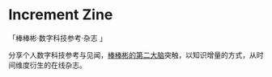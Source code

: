 # Increment Zine

「棒棒彬·数字科技参考·杂志 」

分享个人数字科技参考与见闻，[棒棒彬的第二大脑](https://binlogo.github.io/Knowledge-Track/)突触，以知识增量的方式，从时间维度衍生的在线杂志。
